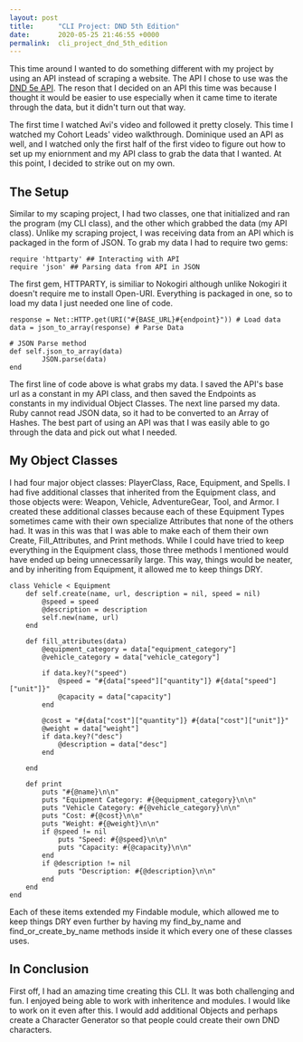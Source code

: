 ```yaml
---
layout: post
title:      "CLI Project: DND 5th Edition"
date:       2020-05-25 21:46:55 +0000
permalink:  cli_project_dnd_5th_edition
---
```



This time around I wanted to do something different with my project by using an API instead of scraping a website. The API I chose to use was the [DND 5e API](https://www.dnd5eapi.co/). The reson that I decided on an API this time was because I thought it would be easier to use especially when it came time to iterate through the data, but it didn't turn out that way.

The first time I watched Avi's video and followed it pretty closely. This time I watched my Cohort Leads' video walkthrough. Dominique used an API as well, and I watched only the first half of the first video to figure out how to set up my eniornment and my API class to grab the data that I wanted. At this point, I decided to strike out on my own.

## The Setup

Similar to my scaping project, I had two classes, one that initialized and ran the program (my CLI class), and the other which grabbed the data (my API class). Unlike my scraping project, I was receiving data from an API which is packaged in the form of JSON. To grab my data I had to require two gems:

```
require 'httparty' ## Interacting with API
require 'json' ## Parsing data from API in JSON
```

The first gem, HTTPARTY, is similiar to Nokogiri although unlike Nokogiri it doesn't require me to install Open-URI. Everything is packaged in one, so to load my data I just needed one line of code.

```
response = Net::HTTP.get(URI("#{BASE_URL}#{endpoint}")) # Load data
data = json_to_array(response) # Parse Data

# JSON Parse method
def self.json_to_array(data)
        JSON.parse(data)
end
```

The first line of code above is what grabs my data. I saved the API's base url as a constant in my API class, and then saved the Endpoints as constants in my individual Object Classes. The next line parsed my data. Ruby cannot read JSON data, so it had to be converted to an Array of Hashes. The best part of using an API was that I was easily able to go through the data and pick out what I needed.

## My Object Classes

I had four major object classes: PlayerClass, Race, Equipment, and Spells. I had five additional classes that inherited from the Equipment class, and those objects were: Weapon, Vehicle, AdventureGear, Tool, and Armor. I created these additional classes because each of these Equipment Types sometimes came with their own specialize Attributes that none of the others had. It was in this was that I was able to make each of them their own Create, Fill_Attributes, and Print methods. While I could have tried to keep everything in the Equipment class, those three methods I mentioned would have ended up being unnecessarily large. This way, things would be neater, and by inheriting from Equipment, it allowed me to keep things DRY.

```
class Vehicle < Equipment
    def self.create(name, url, description = nil, speed = nil)
        @speed = speed
        @description = description
        self.new(name, url)
    end

    def fill_attributes(data)
        @equipment_category = data["equipment_category"]
        @vehicle_category = data["vehicle_category"]

        if data.key?("speed")
            @speed = "#{data["speed"]["quantity"]} #{data["speed"]["unit"]}"
            @capacity = data["capacity"]
        end

        @cost = "#{data["cost"]["quantity"]} #{data["cost"]["unit"]}"
        @weight = data["weight"]
        if data.key?("desc")
            @description = data["desc"]
        end

    end

    def print
        puts "#{@name}\n\n"
        puts "Equipment Category: #{@equipment_category}\n\n"
        puts "Vehicle Category: #{@vehicle_category}\n\n"
        puts "Cost: #{@cost}\n\n"
        puts "Weight: #{@weight}\n\n"
        if @speed != nil
            puts "Speed: #{@speed}\n\n"
            puts "Capacity: #{@capacity}\n\n"
        end
        if @description != nil
            puts "Description: #{@description}\n\n"
        end
    end
end
```

Each of these items extended my Findable module, which allowed me to keep things DRY even further by having my find_by_name and find_or_create_by_name methods inside it which every one of these classes uses.

## In Conclusion

First off, I had an amazing time creating this CLI. It was both challenging and fun. I enjoyed being able to work with inheritence and modules. I would like to work on it even after this. I would add additional Objects and perhaps create a Character Generator so that people could create their own DND characters.
